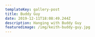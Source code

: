 ```yaml
---
templateKey: gallery-post
title: Buddy Guy
date: 2019-12-11T18:08:49.244Z
description: Hanging with Buddy Guy
featuredimage: /img/keith-buddy-guy.jpg
---
```


